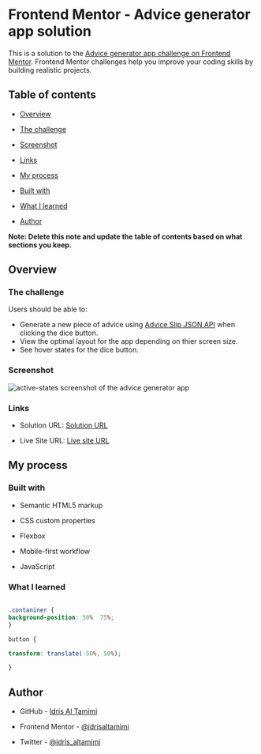 
# Frontend Mentor - Advice generator app solution

  

This is a solution to the [Advice generator app challenge on Frontend Mentor](https://www.frontendmentor.io/challenges/advice-generator-app-QdUG-13db). Frontend Mentor challenges help you improve your coding skills by building realistic projects.

  

## Table of contents

  

- [Overview](#overview)

- [The challenge](#the-challenge)

- [Screenshot](#screenshot)

- [Links](#links)

- [My process](#my-process)

- [Built with](#built-with)

- [What I learned](#what-i-learned)

- [Author](#author)

  

**Note: Delete this note and update the table of contents based on what sections you keep.**

  

## Overview

  

### The challenge

  
Users should be able to:
- Generate a new piece of advice using [Advice Slip JSON API](https://api.adviceslip.com) when clicking the dice button.
- View the optimal layout for the app depending on thier screen size.
- See hover states for the dice button.

  

### Screenshot

  
![active-states screenshot of the advice generator app](https://github.com/[idrisaltamimi]/[advice-generator-app]/blob/[screenshot]/active-states.png?raw=true)
  

  

### Links

  

- Solution URL: [Solution URL](https://github.com/idrisaltamimi/advice-generator-app.git)

- Live Site URL: [Live site URL](https://idrisaltamimi.github.io/advice-generator-app/)

  

## My process

  

### Built with

  

- Semantic HTML5 markup

- CSS custom properties

- Flexbox

- Mobile-first workflow

- JavaScript
  

### What I learned

  
```css

.contaniner {
background-position: 50%  75%;
}

button {

transform: translate(-50%, 50%);

}

```

 
## Author

  

- GitHub - [Idris Al Tamimi](https://github.com/idrisaltamimi)

- Frontend Mentor - [@idrisaltamimi](https://www.frontendmentor.io/profile/idrisaltamimi)

- Twitter - [@idris_altamimi](https://twitter.com/idris_altamimi)

  
 

